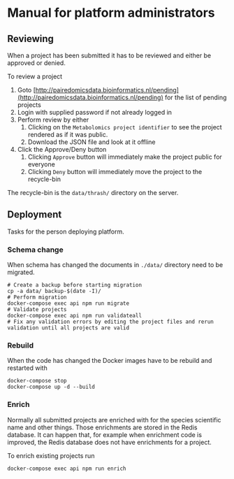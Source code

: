 # Manual for platform administrators

## Reviewing

When a project has been submitted it has to be reviewed and either be approved or denied.

To review a project

1. Goto [http://pairedomicsdata.bioinformatics.nl/pending](http://pairedomicsdata.bioinformatics.nl/pending) for the list of pending projects
1. Login with supplied password if not already logged in
1. Perform review by either
    1. Clicking on the `Metabolomics project identifier` to see the project rendered as if it was public.
    2. Download the JSON file and look at it offline
1. Click the Approve/Deny button
    1. Clicking `Approve` button will immediately make the project public for everyone
    2. Clicking `Deny` button will immediately move the project to the recycle-bin

The recycle-bin is the `data/thrash/` directory on the server.

## Deployment

Tasks for the person deploying platform.

### Schema change

When schema has changed the documents in `./data/` directory need to be migrated.

```shell
# Create a backup before starting migration
cp -a data/ backup-$(date -I)/
# Perform migration
docker-compose exec api npm run migrate
# Validate projects
docker-compose exec api npm run validateall
# Fix any validation errors by editing the project files and rerun validation until all projects are valid
```

### Rebuild

When the code has changed the Docker images have to be rebuild and restarted with

```shell
docker-compose stop
docker-compose up -d --build
```

### Enrich

Normally all submitted projects are enriched with for the species scientific name and other things.
Those enrichments are stored in the Redis database.
It can happen that, for example when enrichment code is improved, the Redis database does not have enrichments for a project.

To enrich existing projects run

```shell
docker-compose exec api npm run enrich
```
